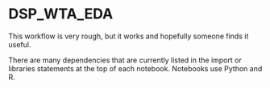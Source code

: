 # DSP_WTA_EDA

This workflow is very rough, but it works and hopefully someone finds it useful.

There are many dependencies that are currently listed in the import or libraries statements at the top of each notebook. Notebooks use Python and R.
